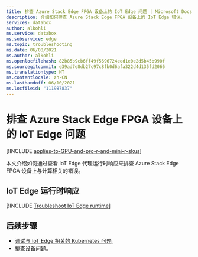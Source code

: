 ```yaml
---
title: 排查 Azure Stack Edge FPGA 设备上的 IoT Edge 问题 | Microsoft Docs
description: 介绍如何排查 Azure Stack Edge FPGA 设备上的 IoT Edge 错误。
services: databox
author: alkohli
ms.service: databox
ms.subservice: edge
ms.topic: troubleshooting
ms.date: 06/08/2021
ms.author: alkohli
ms.openlocfilehash: 82b85b9cb6ff49f5696724eed1e0e2d5b45b990f
ms.sourcegitcommit: e39ad7e8db27c97c8fb0d6afa322d4d135fd2066
ms.translationtype: HT
ms.contentlocale: zh-CN
ms.lasthandoff: 06/10/2021
ms.locfileid: "111987837"
---
```

# <a name="troubleshoot-iot-edge-issues-on-your-azure-stack-edge-fpga-device"></a>排查 Azure Stack Edge FPGA 设备上的 IoT Edge 问题 

[!INCLUDE [applies-to-GPU-and-pro-r-and-mini-r-skus](../../includes/azure-stack-edge-applies-to-gpu-pro-r-mini-r-sku.md)]

本文介绍如何通过查看 IoT Edge 代理运行时响应来排查 Azure Stack Edge FPGA 设备上与计算相关的错误。  

## <a name="iot-edge-runtime-responses"></a>IoT Edge 运行时响应

[!INCLUDE [Troubleshoot IoT Edge runtime](../../includes/azure-stack-edge-iot-troubleshoot-compute.md)]


## <a name="next-steps"></a>后续步骤

- [调试与 IoT Edge 相关的 Kubernetes 问题](azure-stack-edge-gpu-connect-powershell-interface.md#debug-kubernetes-issues-related-to-iot-edge)。<!--Update list for FPGA.-->
- [排查设备问题](azure-stack-edge-gpu-troubleshoot.md)。